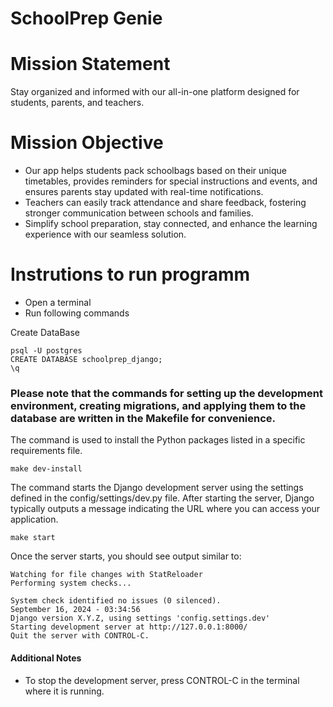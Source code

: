 # SchoolPrep Genie
# Mission Statement

Stay organized and informed with our all-in-one platform designed for students, parents, and teachers.

# Mission Objective
  - Our app helps students pack schoolbags based on their unique timetables, provides reminders for special instructions and events,   and ensures parents stay updated with real-time notifications.
  - Teachers can easily track attendance and share feedback, fostering stronger communication between schools and families.
  - Simplify school preparation, stay connected, and enhance the learning experience with our seamless solution.

# Instrutions to run programm

- Open a terminal
- Run following commands

Create DataBase

```psql
psql -U postgres
CREATE DATABASE schoolprep_django;
\q
```
### Please note that the commands for setting up the development environment, creating migrations, and applying them to the database are written in the Makefile for convenience.

The command is used to install the Python packages listed in a specific requirements file.

```psql
make dev-install
```


The command starts the Django development server using the settings defined in the config/settings/dev.py file. After starting the server, Django typically outputs a message indicating the URL where you can access your application.

```psql
make start
```

Once the server starts, you should see output similar to:

```
Watching for file changes with StatReloader
Performing system checks...

System check identified no issues (0 silenced).
September 16, 2024 - 03:34:56
Django version X.Y.Z, using settings 'config.settings.dev'
Starting development server at http://127.0.0.1:8000/
Quit the server with CONTROL-C.
```

#### Additional Notes
- To stop the development server, press CONTROL-C in the terminal where it is running.
